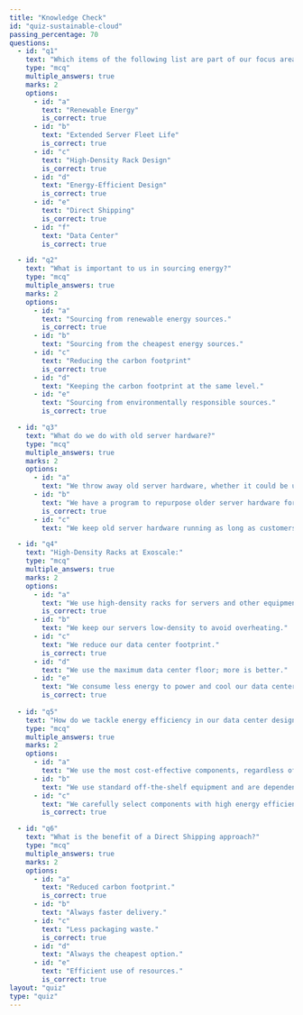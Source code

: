 ```yaml
---
title: "Knowledge Check"
id: "quiz-sustainable-cloud"
passing_percentage: 70
questions:
  - id: "q1"
    text: "Which items of the following list are part of our focus areas for 'Sustainable Cloud'?"
    type: "mcq"
    multiple_answers: true
    marks: 2
    options:
      - id: "a"
        text: "Renewable Energy"
        is_correct: true
      - id: "b"
        text: "Extended Server Fleet Life"
        is_correct: true
      - id: "c"
        text: "High-Density Rack Design"
        is_correct: true
      - id: "d"
        text: "Energy-Efficient Design"
        is_correct: true
      - id: "e"
        text: "Direct Shipping"
        is_correct: true
      - id: "f"
        text: "Data Center"
        is_correct: true

  - id: "q2"
    text: "What is important to us in sourcing energy?"
    type: "mcq"
    multiple_answers: true
    marks: 2
    options:
      - id: "a"
        text: "Sourcing from renewable energy sources."
        is_correct: true
      - id: "b"
        text: "Sourcing from the cheapest energy sources."
      - id: "c"
        text: "Reducing the carbon footprint"
        is_correct: true
      - id: "d"
        text: "Keeping the carbon footprint at the same level."
      - id: "e"
        text: "Sourcing from environmentally responsible sources."
        is_correct: true

  - id: "q3"
    text: "What do we do with old server hardware?"
    type: "mcq"
    multiple_answers: true
    marks: 2
    options:
      - id: "a"
        text: "We throw away old server hardware, whether it could be used elsewhere or not."
      - id: "b"
        text: "We have a program to repurpose older server hardware for non-customer-facing workloads."
        is_correct: true
      - id: "c"
        text: "We keep old server hardware running as long as customers complain about performance."

  - id: "q4"
    text: "High-Density Racks at Exoscale:"
    type: "mcq"
    multiple_answers: true
    marks: 2
    options:
      - id: "a"
        text: "We use high-density racks for servers and other equipment."
        is_correct: true
      - id: "b"
        text: "We keep our servers low-density to avoid overheating."
      - id: "c"
        text: "We reduce our data center footprint."
        is_correct: true
      - id: "d"
        text: "We use the maximum data center floor; more is better."
      - id: "e"
        text: "We consume less energy to power and cool our data centers."
        is_correct: true
  
  - id: "q5"
    text: "How do we tackle energy efficiency in our data center design?"
    type: "mcq"
    multiple_answers: true
    marks: 2
    options:
      - id: "a"
        text: "We use the most cost-effective components, regardless of energy consumption."
      - id: "b"
        text: "We use standard off-the-shelf equipment and are dependent on manufacturer configuration."
      - id: "c"
        text: "We carefully select components with high energy efficiency to reduce energy consumption."
        is_correct: true

  - id: "q6"
    text: "What is the benefit of a Direct Shipping approach?"
    type: "mcq"
    multiple_answers: true
    marks: 2
    options:
      - id: "a"
        text: "Reduced carbon footprint."
        is_correct: true
      - id: "b"
        text: "Always faster delivery."
      - id: "c"
        text: "Less packaging waste."
        is_correct: true
      - id: "d"
        text: "Always the cheapest option."
      - id: "e"
        text: "Efficient use of resources."
        is_correct: true
layout: "quiz"
type: "quiz"
---
```

